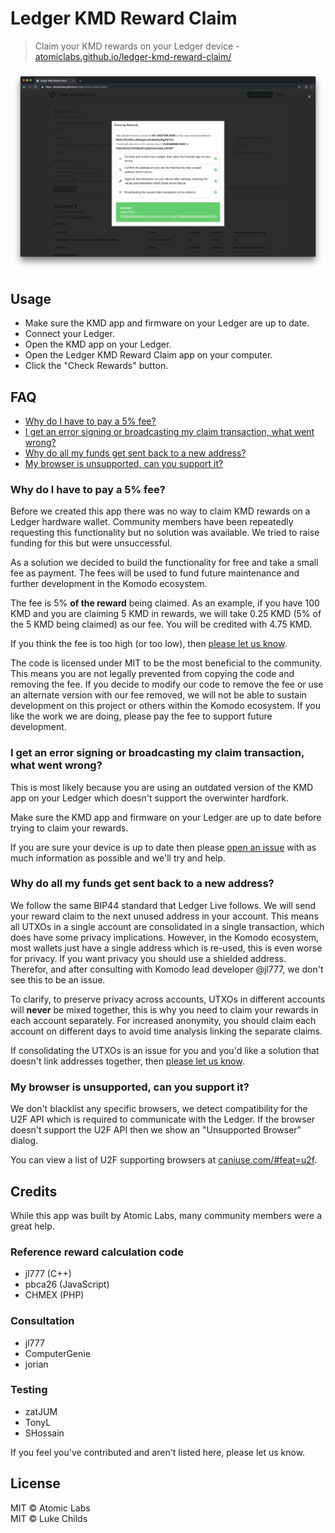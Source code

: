# Ledger KMD Reward Claim

> Claim your KMD rewards on your Ledger device - [atomiclabs.github.io/ledger-kmd-reward-claim/](https://atomiclabs.github.io/ledger-kmd-reward-claim/)

![](/screenshot.png)

## Usage

- Make sure the KMD app and firmware on your Ledger are up to date.
- Connect your Ledger.
- Open the KMD app on your Ledger.
- Open the Ledger KMD Reward Claim app on your computer.
- Click the "Check Rewards" button.

## FAQ

- [Why do I have to pay a 5% fee?](#why-do-i-have-to-pay-a-5-fee)
- [I get an error signing or broadcasting my claim transaction, what went wrong?](#i-get-an-error-signing-or-broadcasting-my-claim-transaction-what-went-wrong)
- [Why do all my funds get sent back to a new address?](#why-do-all-my-funds-get-sent-back-to-a-new-address)
- [My browser is unsupported, can you support it?](#my-browser-is-unsupported-can-you-support-it)

### Why do I have to pay a 5% fee?

Before we created this app there was no way to claim KMD rewards on a Ledger hardware wallet. Community members have been repeatedly requesting this functionality but no solution was available. We tried to raise funding for this but were unsuccessful.

As a solution we decided to build the functionality for free and take a small fee as payment. The fees will be used to fund future maintenance and further development in the Komodo ecosystem.

The fee is 5% **of the reward** being claimed. As an example, if you have 100 KMD and you are claiming 5 KMD in rewards, we will take 0.25 KMD (5% of the 5 KMD being claimed) as our fee. You will be credited with 4.75 KMD.

If you think the fee is too high (or too low), then [please let us know](https://github.com/atomiclabs/ledger-kmd-reward-claim/issues/2).

The code is licensed under MIT to be the most beneficial to the community. This means you are not legally prevented from copying the code and removing the fee. If you decide to modify our code to remove the fee or use an alternate version with our fee removed, we will not be able to sustain development on this project or others within the Komodo ecosystem. If you like the work we are doing, please pay the fee to support future development.

### I get an error signing or broadcasting my claim transaction, what went wrong?

This is most likely because you are using an outdated version of the KMD app on your Ledger which doesn't support the overwinter hardfork.

Make sure the KMD app and firmware on your Ledger are up to date before trying to claim your rewards.

If you are sure your device is up to date then please [open an issue](https://github.com/atomiclabs/ledger-kmd-reward-claim/issues/new) with as much information as possible and we'll try and help.

### Why do all my funds get sent back to a new address?

We follow the same BIP44 standard that Ledger Live follows. We will send your reward claim to the next unused address in your account. This means all UTXOs in a single account are consolidated in a single transaction, which does have some privacy implications. However, in the Komodo ecosystem, most wallets just have a single address which is re-used, this is even worse for privacy. If you want privacy you should use a shielded address. Therefor, and after consulting with Komodo lead developer @jl777, we don't see this to be an issue.

To clarify, to preserve privacy across accounts, UTXOs in different accounts will **never** be mixed together, this is why you need to claim your rewards in each account separately. For increased anonymity, you should claim each account on different days to avoid time analysis linking the separate claims.

If consolidating the UTXOs is an issue for you and you'd like a solution that doesn't link addresses together, then [please let us know](https://github.com/atomiclabs/ledger-kmd-reward-claim/issues/3).

### My browser is unsupported, can you support it?

We don't blacklist any specific browsers, we detect compatibility for the U2F API which is required to communicate with the Ledger. If the browser doesn't support the U2F API then we show an "Unsupported Browser" dialog.

You can view a list of U2F supporting browsers at [caniuse.com/#feat=u2f](https://caniuse.com/#feat=u2f).

## Credits

While this app was built by Atomic Labs, many community members were a great help.

### Reference reward calculation code

- jl777 (C++)
- pbca26 (JavaScript)
- CHMEX (PHP)

### Consultation

- jl777
- ComputerGenie
- jorian

### Testing

- zatJUM
- TonyL
- SHossain

If you feel you've contributed and aren't listed here, please let us know.

## License

MIT © Atomic Labs<br />
MIT © Luke Childs
